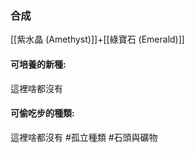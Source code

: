 ### 合成
[[紫水晶 (Amethyst)]]+[[綠寶石 (Emerald)]]

#### 可培養的新種:
這裡啥都沒有

#### 可偷吃步的種類:
這裡啥都沒有
#孤立種類 
#石頭與礦物